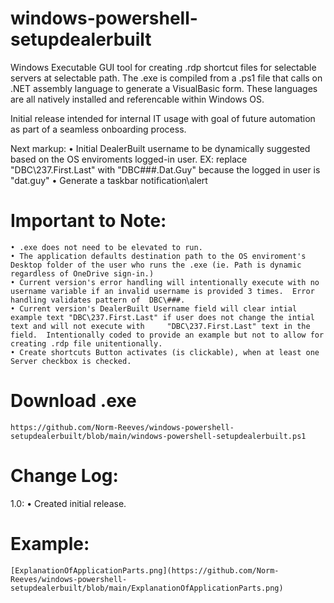 # windows-powershell-setupdealerbuilt

Windows Executable GUI tool for creating .rdp shortcut files for selectable servers at selectable path.  The .exe is compiled from a .ps1 file that calls on .NET assembly language to generate a VisualBasic form.  These languages are all natively installed and referencable within Windows OS.

Initial release intended for internal IT usage with goal of future automation as part of a seamless onboarding process.

Next markup: 
	• Initial DealerBuilt username to be dynamically suggested based on the OS enviroments logged-in user. EX: replace "DBC\237.First.Last" with "DBC\###.Dat.Guy" because the logged in user is "dat.guy"
	• Generate a taskbar notification\alert

Important to Note:
=========
	• .exe does not need to be elevated to run.
	• The application defaults destination path to the OS enviroment's Desktop folder of the user who runs the .exe (ie. Path is dynamic regardless of OneDrive sign-in.)
	• Current version's error handling will intentionally execute with no username variable if an invalid username is provided 3 times.  Error handling validates pattern of  DBC\###.
	• Current version's DealerBuilt Username field will clear intial example text "DBC\237.First.Last" if user does not change the intial text and will not execute with     "DBC\237.First.Last" text in the field.  Intentionally coded to provide an example but not to allow for creating .rdp file unitentionally.
	• Create shortcuts Button activates (is clickable), when at least one Server checkbox is checked.

Download .exe
=========
	https://github.com/Norm-Reeves/windows-powershell-setupdealerbuilt/blob/main/windows-powershell-setupdealerbuilt.ps1

Change Log:
============
1.0:
  • Created initial release.

Example:
=========
	[ExplanationOfApplicationParts.png](https://github.com/Norm-Reeves/windows-powershell-setupdealerbuilt/blob/main/ExplanationOfApplicationParts.png)
